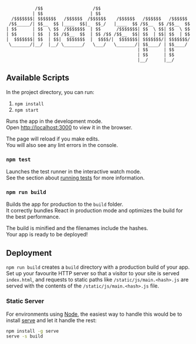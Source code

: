 ```
           /$$                   /$$                                  
          | $$                  | $$                                  
  /$$$$$$$| $$$$$$$   /$$$$$$  /$$$$$$    /$$$$$$   /$$$$$$   /$$$$$$ 
 /$$_____/| $$__  $$ |____  $$|_  $$_/   |____  $$ /$$__  $$ /$$__  $$
| $$      | $$  \ $$  /$$$$$$$  | $$      /$$$$$$$| $$  \ $$| $$  \ $$
| $$      | $$  | $$ /$$__  $$  | $$ /$$ /$$__  $$| $$  | $$| $$  | $$
|  $$$$$$$| $$  | $$|  $$$$$$$  |  $$$$/|  $$$$$$$| $$$$$$$/| $$$$$$$/
 \_______/|__/  |__/ \_______/   \___/   \_______/| $$____/ | $$____/ 
                                                  | $$      | $$      
                                                  | $$      | $$      
                                                  |__/      |__/ 
```

## Available Scripts

In the project directory, you can run:

1. `npm install`
2. `npm start`

Runs the app in the development mode.<br>
Open [http://localhost:3000](http://localhost:3000) to view it in the browser.

The page will reload if you make edits.<br>
You will also see any lint errors in the console.

### `npm test`

Launches the test runner in the interactive watch mode.<br>
See the section about [running tests](#running-tests) for more information.

### `npm run build`

Builds the app for production to the `build` folder.<br>
It correctly bundles React in production mode and optimizes the build for the best performance.

The build is minified and the filenames include the hashes.<br>
Your app is ready to be deployed!


## Deployment

`npm run build` creates a `build` directory with a production build of your app. Set up your favourite HTTP server so that a visitor to your site is served `index.html`, and requests to static paths like `/static/js/main.<hash>.js` are served with the contents of the `/static/js/main.<hash>.js` file.

### Static Server

For environments using [Node](https://nodejs.org/), the easiest way to handle this would be to install [serve](https://github.com/zeit/serve) and let it handle the rest:

```sh
npm install -g serve
serve -s build
```

